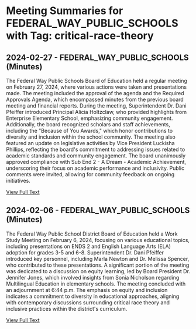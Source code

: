 # Meeting Summaries for FEDERAL_WAY_PUBLIC_SCHOOLS with Tag: critical-race-theory

## 2024-02-27 - FEDERAL_WAY_PUBLIC_SCHOOLS (Minutes)

The Federal Way Public Schools Board of Education held a regular meeting on February 27, 2024, where various actions were taken and presentations made. The meeting included the approval of the agenda and the Required Approvals Agenda, which encompassed minutes from the previous board meeting and financial reports. During the meeting, Superintendent Dr. Dani Pfeiffer introduced Principal Alicia Holtzclaw, who provided highlights from Enterprise Elementary School, emphasizing community engagement. Additionally, the board recognized scholars and staff achievements, including the "Because of You Awards," which honor contributions to diversity and inclusion within the school community. The meeting also featured an update on legislative activities by Vice President Luckisha Phillips, reflecting the board's commitment to addressing issues related to academic standards and community engagement. The board unanimously approved compliance with Sub End 2 - A Dream - Academic Achievement, underscoring their focus on academic performance and inclusivity. Public comments were invited, allowing for community feedback on ongoing initiatives.

[View Full Text](https://raw.githubusercontent.com/VoronoiPerspectives/WashingtonStateSchoolBoardExplorer/refs/heads/main/data/countries/usa/states/wa/counties/king/school_boards/federal_way_public_schools/2024/2024-02-27-minutes.txt)

## 2024-02-06 - FEDERAL_WAY_PUBLIC_SCHOOLS (Minutes)

The Federal Way Public School District Board of Education held a Work Study Meeting on February 6, 2024, focusing on various educational topics, including presentations on ENDS 2 and English Language Arts (ELA) adoption for grades 3-5 and 6-8. Superintendent Dr. Dani Pfeiffer introduced key personnel, including Marla Newton and Dr. Melissa Spencer, who contributed to these presentations. A significant portion of the meeting was dedicated to a discussion on equity learning, led by Board President Dr. Jennifer Jones, which involved insights from Sonia Nicholson regarding Multilingual Education in elementary schools. The meeting concluded with an adjournment at 6:44 p.m. The emphasis on equity and inclusion indicates a commitment to diversity in educational approaches, aligning with contemporary discussions surrounding critical race theory and inclusive practices within the district's curriculum.

[View Full Text](https://raw.githubusercontent.com/VoronoiPerspectives/WashingtonStateSchoolBoardExplorer/refs/heads/main/data/countries/usa/states/wa/counties/king/school_boards/federal_way_public_schools/2024/2024-02-06-minutes.txt)

